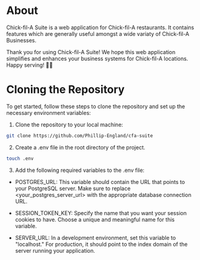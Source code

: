 # About

Chick-fil-A Suite is a web application for Chick-fil-A restaurants. It contains features which are generally useful amongst a wide variaty of Chick-fil-A Businesses.

Thank you for using Chick-fil-A Suite! We hope this web application simplifies and enhances your business systems for Chick-fil-A locations. Happy serving! 🐔🍟

# Cloning the Repository
To get started, follow these steps to clone the repository and set up the necessary environment variables:

1. Clone the repository to your local machine:

```bash
git clone https://github.com/Phillip-England/cfa-suite
```

2. Create a .env file in the root directory of the project.

```bash
touch .env
```

3. Add the following required variables to the .env file:

- POSTGRES_URL: This variable should contain the URL that points to your PostgreSQL server. Make sure to replace <your_postgres_server_url> with the appropriate database connection URL.

- SESSION_TOKEN_KEY: Specify the name that you want your session cookies to have. Choose a unique and meaningful name for this variable.

- SERVER_URL: In a development environment, set this variable to "localhost." For production, it should point to the index domain of the server running your application.
